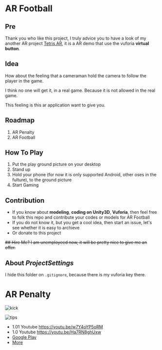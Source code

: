 # AR Football
## Pre
Thank you who like this project, I truly advice you to have a look of my another AR project [Tetris AR](https://github.com/tim-hub/Tetris_AR), it is a AR demo that use the vuforia **virtual button**.

## Idea
How about the feeling that a cameraman hold the camera to follow the player in the game.

I think no one will get it, in a real game. Because it is not allowed in the real game.

This feeling is this ar application want to give you.

## Roadmap
1. AR Penalty
2. AR Football

## How To Play
1. Put the play ground picture on your desktop
2. Stand up
3. Hold your phone (for now it is only supported Android, other oses in the fulture), to the ground picture
4. Start Gaming

## Contribution
- If you know about **modeling**, **coding on Unity3D**, **Vuforia**, then feel free to folk this repo and contribute your codes or models for AR Football
- If you do not know it, but you get a cool idea, then start an issue, let's see whether it is easy to archieve
- Or donate to this project

~~## Hire Me? I am unemployeed now, it will be pretty nice to give me an offer.~~

## About *ProjectSettings*
I hide this folder on `.gitignore`, because there is my vuforia key there.


# AR Penalty

![kick](http://image.apkpure.com/image/screen/uno.bai.geekgame.arfootball-1=500.png)

![tips](http://image.apkpure.com/image/screen/uno.bai.geekgame.arfootball-2=355.png)

- 1.01 Youtube  https://youtu.be/w7Y4oYP5oRM
- 1.0  Youtube  https://youtu.be/Ha7RN8ghUxw
- [Google Play](https://play.google.com/store/apps/details?id=uno.bai.geekgame.arfootball)
- [More](https://geekgame.bai.uno/ar-football/penalty.html) 
